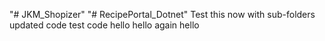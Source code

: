 "# JKM_Shopizer" 
"# RecipePortal_Dotnet" 
Test this now
with sub-folders
updated code
test code
hello
hello again
hello
